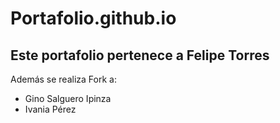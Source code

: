 # Portafolio.github.io
## Este portafolio pertenece a Felipe Torres

Además se realiza Fork a:
- Gino Salguero Ipinza 
- Ivania Pérez
